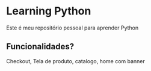 # Learning Python
Este é meu repositório pessoal para aprender Python

## Funcionalidades?

Checkout, Tela de produto, catalogo, home com banner